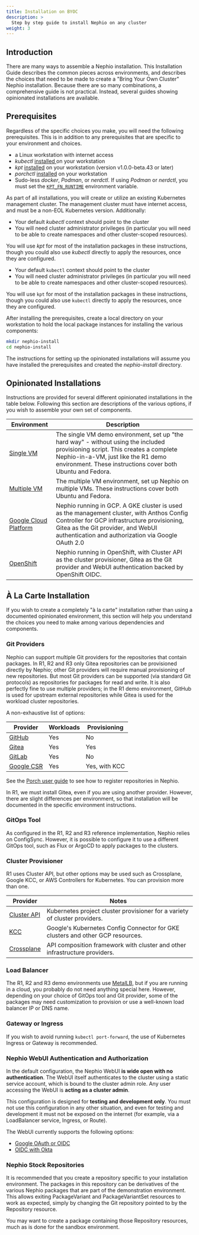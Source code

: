 ```yaml
---
title: Installation on BYOC
description: >
  Step by step guide to install Nephio on any cluster
weight: 3
---
```


## Introduction

There are many ways to assemble a Nephio installation. This Installation Guide describes the common pieces across
environments, and describes the choices that need to be made to create a "Bring Your Own Cluster" Nephio installation.
Because there are so many combinations, a comprehensive guide is not practical. Instead, several guides showing
opinionated installations are available.

## Prerequisites

Regardless of the specific choices you make, you will need the following
prerequisites. This is in addition to any prerequisites that are specific to
your environment and choices.
 - a Linux workstation with internet access
 - *kubectl* [installed ](https://kubernetes.io/docs/tasks/tools/install-kubectl-linux/)on your workstation
 - *kpt* [installed](https://kpt.dev/installation/kpt-cli) on your workstation
   (version v1.0.0-beta.43 or later)
 - *porchctl* [installed](/content/en/docs/porch/user-guides/porchctl-cli-guide.md) on your workstation
 - Sudo-less *docker*, *Podman*, or *nerdctl*. If using *Podman* or *nerdctl*,
   you must set the
[`KPT_FN_RUNTIME`](https://kpt.dev/reference/cli/fn/render/?id=environment-variables)
environment variable.

As part of all installations, you will create or utilize an existing Kubernetes
management cluster. The management cluster must have internet access, and must
be a non-EOL Kubernetes version. Additionally:
 - Your default *kubectl* context should point to the cluster
 - You will need cluster administrator privileges (in particular you will need
   to be able to create namespaces and other cluster-scoped resources).

You will use *kpt* for most of the installation packages in these instructions,
though you could also use *kubectl* directly to apply the resources, once they
are configured.

- Your default `kubectl` context should point to the cluster
- You will need cluster administrator privileges (in particular you will need to be able to create namespaces and other
  cluster-scoped resources).

You will use `kpt` for most of the installation packages in these instructions, though you could also use `kubectl`
directly to apply the resources, once they are configured.

After installing the prerequisites, create a local directory on your workstation to hold the local package instances for
installing the various components:

```bash
mkdir nephio-install
cd nephio-install
```

The instructions for setting up the opinionated installations will assume you
have installed the prerequisites and created the *nephio-install* directory.

## Opinionated Installations

Instructions are provided for several different opinionated installations in the table below. Following this section are
descriptions of the various options, if you wish to assemble your own set of components.

| Environment | Description                                                |
| ----------- | ---------------------------------------------------------- |
| [Single VM](/content/en/docs/guides/install-guides/install-on-single-vm.md) | The single VM demo environment, set up "the hard way" - without using the included provisioning script. This creates a complete Nephio-in-a-VM, just like the R1 demo environment. These instructions cover both Ubuntu and Fedora. |
| [Multiple VM](/content/en/docs/guides/install-guides/install-on-multiple-vm.md) | The multiple VM environment, set up Nephio on multiple VMs. These instructions cover both Ubuntu and Fedora. |
| [Google Cloud Platform](/content/en/docs/guides/install-guides/install-on-gcp.md) | Nephio running in GCP. A GKE cluster is used as the management cluster, with Anthos Config Controller for GCP infrastructure provisioning, Gitea as the Git provider, and WebUI authentication and authorization via Google OAuth 2.0 |
| [OpenShift](/content/en/docs/guides/install-guides/install-on-openshift.md) | Nephio running in OpenShift, with Cluster API as the cluster provisioner, Gitea as the Git provider and WebUI authentication backed by OpenShift OIDC. |

## À La Carte Installation

If you wish to create a completely "à la carte" installation rather than using a documented opinionated environment,
this section will help you understand the choices you need to make among various dependencies and components.

### Git Providers

Nephio can support multiple Git providers for the repositories that contain packages. In R1, R2 and R3 only Gitea
repositories can be provisioned directly by Nephio; other Git providers will require manual provisioning of new
repositories. But most Git providers can be supported (via standard Git protocols) as repositories for packages for read
and write. It is also perfectly fine to use multiple providers; in the R1 demo environment, GitHub is used for upstream
external repositories while Gitea is used for the workload cluster repositories.

A non-exhaustive list of options:

| Provider                                                        | Workloads | Provisioning  |
| --------------------------------------------------------------- | --------- | ------------- |
| [GitHub](https://github.com)                                    | Yes       | No            |
| [Gitea](https://about.gitea.com/)                               | Yes       | Yes           |
| [GitLab](https://about.gitlab.com/)                             | Yes       | No            |
| [Google CSR](https://cloud.google.com/source-repositories/docs) | Yes       | Yes, with KCC |

See the [Porch user guide](https://kpt.dev/guides/porch-user-guide?id=repository-registration) to see how to register
repositories in Nephio.

In R1, we must install Gitea, even if you are using another provider. However, there are slight differences per
environment, so that installation will be documented in the specific environment instructions.

### GitOps Tool

As configured in the R1, R2 and R3 reference implementation, Nephio relies on ConfigSync. However, it is possible to
configure it to use a different GitOps tool, such as Flux or ArgoCD to apply packages to the clusters.

### Cluster Provisioner

R1 uses Cluster API, but other options may be used such as Crossplane, Google KCC, or AWS Controllers for Kubernetes.
You can provision more than one.

| Provider    | Notes                                                                                   |
| ----------- | --------------------------------------------------------------------------------------- |
| [Cluster API](https://cluster-api.sigs.k8s.io/) | Kubernetes project cluster provisioner for a variety of cluster providers.              |
| [KCC](https://cloud.google.com/config-connector/docs/overview)         | Google's Kubernetes Config Connector for GKE clusters and other GCP resources.          |
| [Crossplane](https://docs.crossplane.io/latest/getting-started/introduction/)  | API composition framework with cluster and other infrastructure providers.              |

### Load Balancer

The R1, R2 and R3 demo environments use [MetalLB](https://metallb.universe.tf/), but if you are running in a cloud, you
probably do not need anything special here. However, depending on your choice of GitOps tool and Git provider, some of
the packages may need customization to provision or use a well-known load balancer IP or DNS name.

### Gateway or Ingress

If you wish to avoid running `kubectl port-forward`, the use of Kubernetes Ingress or Gateway is recommended.

### Nephio WebUI Authentication and Authorization

In the default configuration, the Nephio WebUI **is wide open with no
authentication**. The WebUI itself authenticates to the cluster using a static
service account, which is bound to the cluster admin role. Any user accessing
the WebUI is **acting as a cluster admin**.

This configuration is designed for **testing and development only**. You must not
use this configuration in any other situation, and even for testing and
development it must not be exposed on the internet (for example, via a
LoadBalancer service, Ingress, or Route).

The WebUI currently supports the following options:

- [Google OAuth or OIDC](/content/en/docs/guides/install-guides/web-ui/webui-auth-gcp.md)
- [OIDC with Okta](/content/en/docs/guides/install-guides/web-ui/webui-auth-okta.md)

### Nephio Stock Repositories

It is recommended that you create a repository specific to your installation environment. The packages in this
repository can be derivatives of the various Nephio packages that are part of the demonstration environment. This allows
exiting PackageVariant and PackageVariantSet resources to work as expected, simply by changing the Git repository
pointed to by the Repository resource.

You may want to create a package containing those Repository resources, much as is done for the sandbox environment.
